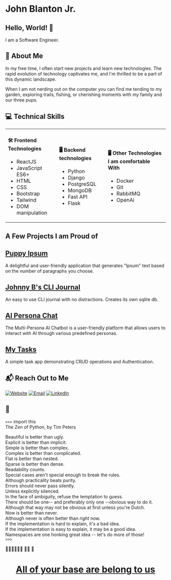 # John Blanton Jr. 
## Hello, World! 👋

I am a Software Engineer. 



## 🌟 About Me 
In my free time, I often start new projects and learn new technologies. The rapid evolution of technology captivates me, and I'm thrilled to be a part of this dynamic landscape.


When I am not nerding out on the computer you can find me tending to my garden, exploring trails, fishing, or cherishing moments with my family and our three pups.

## 💻 Technical Skills 

<table>
<tr>
<td>

#### 🛠️ **Frontend Technologies** 
- ReactJS
- JavaScript ES6+  
- HTML
- CSS
- Bootstrap
- Tailwind
- DOM manipulation

</td>

<td>
  
#### 🖥️ **Backend technologies**
- Python
- Django 
- PostgreSQL 
- MongoDB 
- Fast API
- Flask

</td>
<td>
  
#### 🖥️ **Other Technologies I am comfortable With**
- Docker
- Git
- RabbitMQ
- OpenAi

</td>
</tr>
</table>

## A Few Projects I am Proud of
<h2><a href="https://github.com/john-blanton-jr/puppy-ipsum">Puppy Ipsum</a></h2>
A delightful and user-friendly application that generates "Ipsum" text based on the number of paragraphs you choose.

<h2><a href="[https://github.com/john-blanton-jr/autotrackr](https://github.com/john-blanton-jr/Johnny-Bs-CLI-Journal)">Johnny B's CLI Journal</a></h2>
An easy to use CLI journal with no distractions.  Creates its own sqlite db. 

<h2><a href="https://github.com/john-blanton-jr/ai-persona-chat">AI Persona Chat</a></h2>
The Multi-Persona AI Chatbot is a user-friendly platform that allows users to interact with AI through various predefined personas.

<h2><a href="https://github.com/john-blanton-jr/my_tasks">My Tasks</a></h2>
A simple task app demonstrating CRUD operations and Authentication.


## 📬 Reach Out to Me 

[![Website](https://img.shields.io/badge/Website-www.johnblanton.com-blue)](https://www.johnblanton.com)
[![Email](https://img.shields.io/badge/Email-hello@johnblanton.com-red)](mailto:hello@johnblanton.com)
[![LinkedIn](https://img.shields.io/badge/LinkedIn-johnblanton-blue?logo=linkedin)](https://www.linkedin.com/in/john-blanton/)


## 🐍
`>>>` import this  
The Zen of Python, by Tim Peters  

Beautiful is better than ugly.  
Explicit is better than implicit.  
Simple is better than complex.  
Complex is better than complicated.  
Flat is better than nested.  
Sparse is better than dense.  
Readability counts.  
Special cases aren't special enough to break the rules.  
Although practicality beats purity.  
Errors should never pass silently.  
Unless explicitly silenced.  
In the face of ambiguity, refuse the temptation to guess.  
There should be one-- and preferably only one --obvious way to do it.  
Although that way may not be obvious at first unless you're Dutch.  
Now is better than never.  
Although never is often better than *right* now.  
If the implementation is hard to explain, it's a bad idea.  
If the implementation is easy to explain, it may be a good idea.  
Namespaces are one honking great idea -- let's do more of those!  
`>>>`

👾👾👾👾👾👾
👾👾
👾

<h1 align="center"><a href="https://en.wikipedia.org/wiki/All_your_base_are_belong_to_us">All of your base are belong to us</a></h1>










<!---
john-blanton-jr/john-blanton-jr is a ✨ special ✨ repository because its `README.md` (this file) appears on your GitHub profile.
You can click the Preview link to take a look at your changes.
--->
